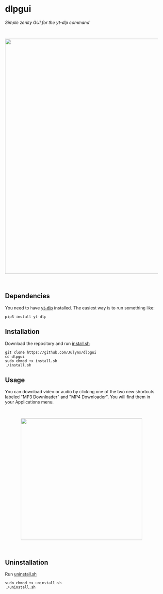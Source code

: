 # dlpgui
*Simple zenity GUI for the yt-dlp command*

<br>
<p align="center">  
  <img width="772" src="https://i.imgur.com/u9ntDSJ.png">
</p>
<br>

## Dependencies
You need to have [yt-dlp](https://github.com/yt-dlp/yt-dlp) installed. The easiest way is to run something like:

```
pip3 install yt-dlp
```

## Installation
Download the repository and run [install.sh](https://raw.githubusercontent.com/Julynx/dlpgui/main/install.sh)

```
git clone https://github.com/Julynx/dlpgui
cd dlpgui
sudo chmod +x install.sh
./install.sh
```

## Usage
You can download video or audio by clicking one of the two new shortcuts labeled "MP3 Downloader" and "MP4 Downloader". You will find them in your Applications menu.

<br>
<p align="center">  
  <img width="400" src="https://i.imgur.com/2f4d5cb.png">
</p>
<br>

## Uninstallation
Run [uninstall.sh](https://raw.githubusercontent.com/Julynx/dlpgui/main/uninstall.sh)

```
sudo chmod +x uninstall.sh
./uninstall.sh
```

